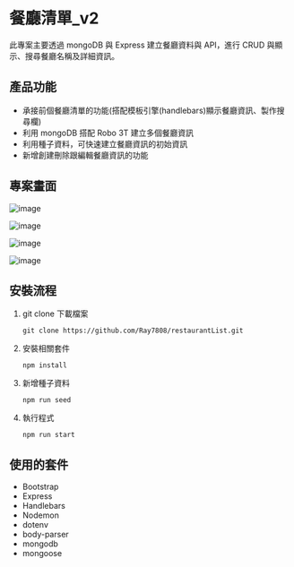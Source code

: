 # 餐廳清單\_v2

此專案主要透過 mongoDB 與 Express 建立餐廳資料與 API，進行 CRUD 與顯示、搜尋餐廳名稱及詳細資訊。

## 產品功能

-   承接前個餐廳清單的功能(搭配模板引擎(handlebars)顯示餐廳資訊、製作搜尋欄)
-   利用 mongoDB 搭配 Robo 3T 建立多個餐廳資訊
-   利用種子資料，可快速建立餐廳資訊的初始資訊
-   新增創建刪除跟編輯餐廳資訊的功能

## 專案畫面

![image](https://github.com/Ray7808/restaurantList_v2/blob/main/img/AllRestaurantsInfo.png)

![image](https://github.com/Ray7808/restaurantList_v2/blob/main/img/OneRestaurantInfo.png)

![image](https://github.com/Ray7808/restaurantList_v2/blob/main/img/deleteInfo.png)

![image](https://github.com/Ray7808/restaurantList_v2/blob/main/img/editInfo.png)

## 安裝流程

1. git clone 下載檔案

    ```
    git clone https://github.com/Ray7808/restaurantList.git
    ```

2. 安裝相關套件

    ```
    npm install
    ```

3. 新增種子資料

    ```
    npm run seed
    ```

4. 執行程式
    ```
    npm run start
    ```

## 使用的套件

-   Bootstrap
-   Express
-   Handlebars
-   Nodemon
-   dotenv
-   body-parser
-   mongodb
-   mongoose
